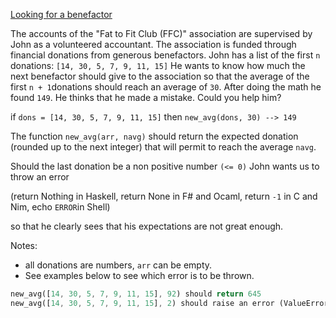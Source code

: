 [Looking for a benefactor](https://www.codewars.com/kata/569b5cec755dd3534d00000f)

The accounts of the "Fat to Fit Club (FFC)" association are supervised by John as a volunteered accountant. The association is funded through financial donations from generous benefactors. John has a list of the first `n` donations: `[14, 30, 5, 7, 9, 11, 15]` He wants to know how much the next benefactor should give to the association so that the average of the first `n + 1`donations should reach an average of `30`. After doing the math he found `149`. He thinks that he made a mistake. Could you help him?

if `dons = [14, 30, 5, 7, 9, 11, 15]` then `new_avg(dons, 30) --> 149`

The function `new_avg(arr, navg)` should return the expected donation (rounded up to the next integer) that will permit to reach the average `navg`. 

Should the last donation be a non positive number `(<= 0)` John wants us to throw an error 

(return Nothing in Haskell, return None in F# and Ocaml, return `-1` in C and Nim, echo `ERROR`in Shell) 

so that he clearly sees that his expectations are not great enough.

Notes: 

- all donations are numbers, `arr` can be empty.
- See examples below to see which error is to be thrown.

```rust
new_avg([14, 30, 5, 7, 9, 11, 15], 92) should return 645
new_avg([14, 30, 5, 7, 9, 11, 15], 2) should raise an error (ValueError or invalid_argument) or return `-1` or ERROR
```